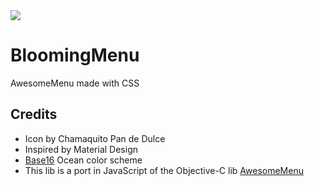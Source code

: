 <img src="http://rawgit.com/caiogondim/blooming-menu/master/logo/logo.svg">

# BloomingMenu
AwesomeMenu made with CSS

## Credits
- Icon by Chamaquito Pan de Dulce
- Inspired by Material Design
- [Base16](https://github.com/chriskempson/base16) Ocean color scheme
- This lib is a port in JavaScript of the Objective-C lib [AwesomeMenu](https://github.com/levey/AwesomeMenu)

